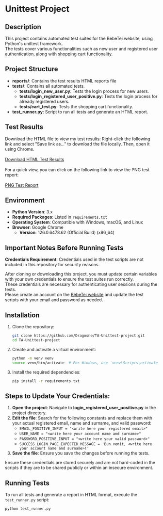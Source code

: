 # Unittest Project

## Description

This project contains automated test suites for the BebeTei website, using Python's unittest framework. </br>
The tests cover various functionalities such as new user and registered user authentication, along with shopping cart functionality. </br>

## Project Structure

- **reports/**: Contains the test results HTML reports file
- **tests/**: Contains all automated tests.
  - **tests/login_new_user.py**: Tests the login process for new users.
  - **tests/login_registered_user_positive.py**: Tests the login process for already registered users.
  - **tests/cart_test.py**: Tests the shopping cart functionality.
- **test_runner.py**: Script to run all tests and generate an HTML report.
    
## Test Results

Download the HTML file to view my test results: Right-click the following link and select "Save link as..." to download the file locally. Then, open it using Chrome. </br> </br> 
[Download HTML Test Results](https://github.com/Dragosne/Portfolio/raw/main/TA-Projects/automation_testing_unit_test_bebetei/reports/Test%20Result_2024-05-21_15-43-58.html) </br></br>
For a quick view, you can click on the following link to view the PNG test report: </br></br>
[PNG Test Report](https://github.com/Dragosne/Portfolio/blob/main/TA-Projects/TA-Unittest-project/reports/report.png)</br>

## Environment
- **Python Version**: 3.x
- **Required Packages**: Listed in `requirements.txt`
- **Operating System**: Compatible with Windows, macOS, and Linux
- **Browser**: Google Chrome
  - **Version**: 126.0.6478.62 (Official Build) (x86_64)

## Important Notes Before Running Tests

**Credentials Requirement**: Credentials used in the test scripts are not included in this repository for security reasons.

After cloning or downloading this project, you must update certain variables with your own credentials to ensure the test suites run correctly. </br>
These credentials are necessary for authenticating user sessions during the tests. </br>
Please create an account on the [BebeTei website](https://comenzi.bebetei.ro/) and update the test scripts with your email and password as needed.</br>

## Installation

1. Clone the repository:
    ```bash
    git clone https://github.com/Dragosne/TA-Unittest-project.git
    cd TA-Unittest-project
    ```

2. Create and activate a virtual environment:
    ```bash
    python -m venv venv
    source venv/bin/activate  # For Windows, use `venv\Scripts\activate`
    ```

3. Install the required dependencies:
    ```bash
    pip install -r requirements.txt
    ```

## Steps to Update Your Credentials:

1. **Open the project**: Navigate to **login_registered_user_positive.py** in the project directory.
2. **Edit the file**: Search for the following constants and replace them with your actual registered email, name and surname, and valid password:
   - `EMAIL_POSITIVE_INPUT = "<write here your registered email>"`
   - `USER_NAME = "<write here your account name and surname>"`
   - `PASSWORD_POSITIVE_INPUT = "<write here your valid password>"`
   - `SUCCESS_LOGIN_PAGE_EXPECTED_MESSAGE = 'Bun venit, <write here your account name and surname>!'`
3. **Save the file**: Ensure you save the changes before running the tests.

Ensure these credentials are stored securely and are not hard-coded in the scripts if they are to be shared publicly or within an insecure environment.

## Running Tests

To run all tests and generate a report in HTML format, execute the `test_runner.py` script:

```bash
python test_runner.py

